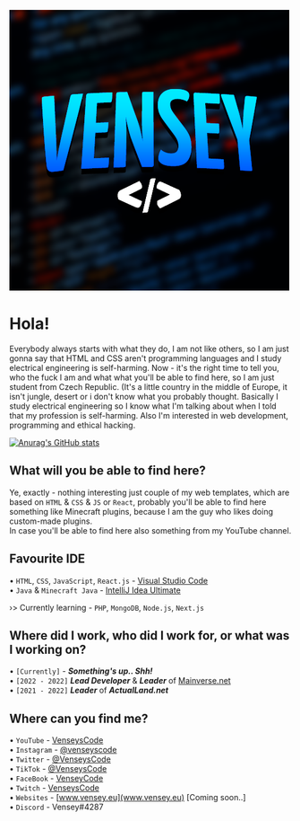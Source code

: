 ![Design and Development](https://github.com/VenseysCode/VenseysCode/blob/main/Banner.png)

# Hola!

Everybody always starts with what they do, I am not like others, so I am just gonna say that HTML and CSS aren't programming languages and I study electrical engineering is self-harming. Now - it's the right time to tell you, who the fuck I am and what what you'll be able to find here, so I am just student from Czech Republic. (It's a little country in the middle of Europe, it isn't jungle, desert or i don't know what you probably thought. Basically I study electrical engineering so I know what I'm talking about when I told that my profession is self-harming. Also I'm interested in web development, programming and ethical hacking. 

[![Anurag's GitHub stats](https://github-readme-stats.vercel.app/api?username=venseyscode)](https://github.com/anuraghazra/github-readme-stats)

## What will you be able to find here?

Ye, exactly - nothing interesting just couple of my web templates, which are based on `HTML` & `CSS` & `JS` or `React`, probably you'll be able to find here something like Minecraft plugins, because I am the guy who likes doing custom-made plugins.<br>
In case you'll be able to find here also something from my YouTube channel.

## Favourite IDE

• `HTML`, `CSS`, `JavaScript`, `React.js` - [Visual Studio Code](https://code.visualstudio.com/download) <br>
• `Java` & `Minecraft Java` - [IntelliJ Idea Ultimate](https://www.jetbrains.com/idea/download/#section=windows) <br>

›> Currently learning - `PHP`, `MongoDB`, `Node.js`, `Next.js` 

## Where did I work, who did I work for, or what was I working on? 

• `[Currently]` - ***Something's up.. Shh!*** <br>
• `[2022 - 2022]` ***Lead Developer*** & ***Leader*** of [Mainverse.net](www.mainverse.net) <br>
• `[2021 - 2022]` ***Leader*** of ***ActualLand.net*** 

## Where can you find me?

• `YouTube` - [VenseysCode](https://www.youtube.com/channel/UC_lLen-FFlIm3t3i3u5tfWA) <br>
• `Instagram` - [@venseyscode](https://www.instagram.com/venseyscode/) <br>
• `Twitter` - [@VenseysCode](https://twitter.com/VenseysCode) <br>
• `TikTok` - [@VenseysCode](https://www.tiktok.com/@venseyscode) <br>
• `FaceBook` - [VenseyCode](https://www.facebook.com/profile.php?id=100080006863609) <br>
• `Twitch` - [VenseysCode](https://www.twitch.tv/venseyscode) <br>
• `Websites` - [www.vensey.eu](www.vensey.eu) [Coming soon..]<br>
• `Discord` - Vensey#4287
